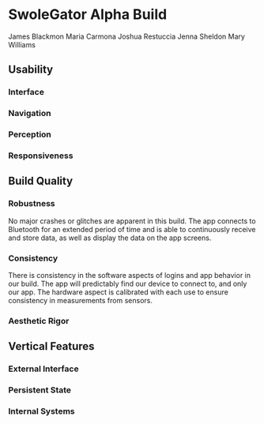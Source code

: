 # SwoleGator Alpha Build
James Blackmon
Maria Carmona
Joshua Restuccia
Jenna Sheldon
Mary Williams

## Usability
### Interface
### Navigation
### Perception
### Responsiveness

## Build Quality 
### Robustness
No major crashes or glitches are apparent in this build. The app connects to Bluetooth for an extended period of time and is able to continuously receive and store data, as well as display the data on the app screens.
### Consistency
There is consistency in the software aspects of logins and app behavior in our build. The app will predictably find our device to connect to, and only our app. The hardware aspect is calibrated with each use to ensure consistency in measurements from sensors. 
### Aesthetic Rigor

## Vertical Features
### External Interface
### Persistent State
### Internal Systems

